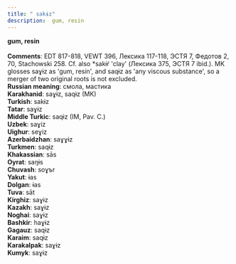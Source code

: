 ```yaml
---
title: " sakɨz"
description:  gum, resin
---
```

<p data-pagefind-weight="0.5">
<strong> gum, resin</strong><br><br>
<strong>Comments</strong>:  EDT 817-818, VEWT 396, Лексика 117-118, ЭСТЯ 7, Федотов 2, 70, Stachowski 258. Cf. also *sakɨŕ 'clay' (Лексика 375, ЭСТЯ 7 ibid.). MK glosses saɣɨz as 'gum, resin', and saqɨz as 'any viscous substance', so a merger of two original roots is not excluded.<br>
<strong>Russian meaning</strong>:  смола, мастика<br>
<strong>Karakhanid</strong>:  saɣɨz, saqɨz (MK)<br>
<strong>Turkish</strong>:  sakɨz<br>
<strong>Tatar</strong>:  saɣɨz<br>
<strong>Middle Turkic</strong>:  saqɨz (IM, Pav. C.)<br>
<strong>Uzbek</strong>:  saɣiz<br>
<strong>Uighur</strong>:  seɣiz<br>
<strong>Azerbaidzhan</strong>:  saɣɣɨz<br>
<strong>Turkmen</strong>:  saqɨz<br>
<strong>Khakassian</strong>:  sās<br>
<strong>Oyrat</strong>:  saŋɨs<br>
<strong>Chuvash</strong>:  soɣъr<br>
<strong>Yakut</strong>:  ɨas<br>
<strong>Dolgan</strong>:  ɨas<br>
<strong>Tuva</strong>:  sāt<br>
<strong>Kirghiz</strong>:  saɣɨz<br>
<strong>Kazakh</strong>:  saɣɨz<br>
<strong>Noghai</strong>:  saɣɨz<br>
<strong>Bashkir</strong>:  haɣɨz<br>
<strong>Gagauz</strong>:  saqɨz<br>
<strong>Karaim</strong>:  saqɨz<br>
<strong>Karakalpak</strong>:  saɣɨz<br>
<strong>Kumyk</strong>:  saɣɨz<br>

</p>
